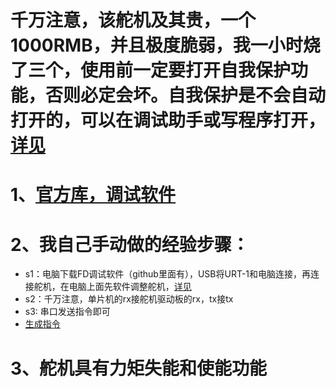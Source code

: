 
# 千万注意，该舵机及其贵，一个1000RMB，并且极度脆弱，我一小时烧了三个，使用前一定要打开自我保护功能，否则必定会坏。自我保护是不会自动打开的，可以在调试助手或写程序打开，[详见](https://www.feetechrc.com/2-how-to-decide-whether-to-turn-on-overload-protection.html)
# 1、[官方库，调试软件](https://gitee.com/ftservo)
# 2、我自己手动做的经验步骤：
- s1：电脑下载FD调试软件（github里面有），USB将URT-1和电脑连接，再连接舵机，在电脑上面先软件调整舵机，[详见](https://zhuanlan.zhihu.com/p/345309655)
- s2：千万注意，单片机的rx接舵机驱动板的rx，tx接tx
- s3: 串口发送指令即可
- [生成指令](https://github.com/FOCUSDrone/-/blob/main/2-%E8%B0%83%E8%AF%95%E8%BD%AF%E4%BB%B6%E3%80%81%E5%8A%A9%E6%89%8B%E3%80%81%E4%BE%8B%E7%A8%8B.zip)
# 3、舵机具有力矩失能和使能功能
